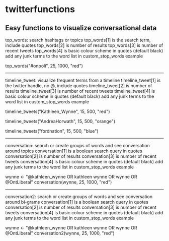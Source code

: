 # twitterfunctions
Easy functions to visualize conversational data
-----------------------------------------------------------------------------------------

top_words: search hashtags or topics
top_words[1] is the search term, include quotes
top_words[2] is number of results
top_words[3] is number of recent tweets
top_words[4] is basic colour scheme in quotes (default black)
add any junk terms to the word list in custom_stop_words
  example

top_words("#onpoli", 25, 1000, "red")

-----------------------------------------------------------------------------------------

timeline_tweet: visualize frequent terms from a timeline
timeline_tweet[1] is the twitter handle, no @, include quotes
timeline_tweet[2] is number of results
timeline_tweet[3] is number of recent tweets
timeline_tweet[4] is basic colour scheme in quotes (default black)
add any junk terms to the word list in custom_stop_words
  example

timeline_tweets("Kathleen_Wynne", 15, 500, "red")

timeline_tweets("AndreaHorwath", 15, 500, "orange")

timeline_tweets("fordnation", 15, 500, "blue")

-----------------------------------------------------------------------------------------

conversation: search or create groups of words and see conversation around topics
conversation[1] is a boolean search query in quotes
conversation[2] is number of results
conversation[3] is number of recent tweets
conversation[4] is basic colour scheme in quotes (default black)
add any junk terms to the word list in custom_stop_words
  example

wynne <- "@kathleen_wynne OR kathleen wynne OR wynne OR @OntLiberal"
conversation(wynne, 25, 1000, "red")

-----------------------------------------------------------------------------------------

conversation2: search or create groups of words and see conversation around bi-grams
conversation[1] is a boolean search query in quotes
conversation[2] is number of results
conversation[3] is number of recent tweets
conversation[4] is basic colour scheme in quotes (default black)
add any junk terms to the word list in custom_stop_words
  example

wynne <- "@kathleen_wynne OR kathleen wynne OR wynne OR @OntLiberal"
conversation2(wynne, 25, 1000, "red")
